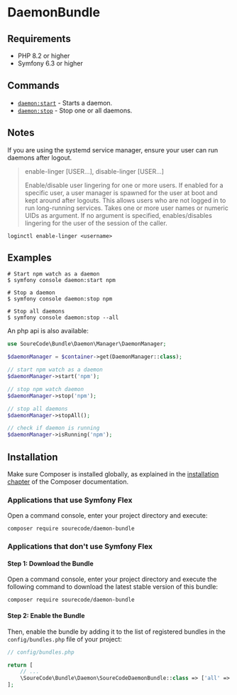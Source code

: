 
# DaemonBundle

## Requirements

- PHP 8.2 or higher
- Symfony 6.3 or higher

## Commands

- [`daemon:start`](./daemon-start.md) - Starts a daemon.
- [`daemon:stop`](./daemon-stop.md) - Stop one or all daemons.

## Notes

If you are using the systemd service manager, ensure your user can run daemons after logout.

> enable-linger [USER…], disable-linger [USER…]
> 
> Enable/disable user lingering for one or more users. If enabled for a specific user, a user manager is spawned for the user at boot and kept around after logouts. This allows users who are not logged in to run long-running services. Takes one or more user names or numeric UIDs as argument. If no argument is specified, enables/disables lingering for the user of the session of the caller.

```shell
loginctl enable-linger <username>
```

## Examples

```shell
# Start npm watch as a daemon
$ symfony console daemon:start npm

# Stop a daemon
$ symfony console daemon:stop npm

# Stop all daemons
$ symfony console daemon:stop --all
```

An php api is also available:

```php
use SoureCode\Bundle\Daemon\Manager\DaemonManager;

$daemonManager = $container->get(DaemonManager::class);

// start npm watch as a daemon
$daemonManager->start('npm');

// stop npm watch daemon
$daemonManager->stop('npm');

// stop all daemons
$daemonManager->stopAll();

// check if daemon is running
$daemonManager->isRunning('npm');
```

## Installation

Make sure Composer is installed globally, as explained in the
[installation chapter](https://getcomposer.org/doc/00-intro.md)
of the Composer documentation.

### Applications that use Symfony Flex

Open a command console, enter your project directory and execute:

```console
composer require sourecode/daemon-bundle
```

### Applications that don't use Symfony Flex

#### Step 1: Download the Bundle

Open a command console, enter your project directory and execute the
following command to download the latest stable version of this bundle:

```console
composer require sourecode/daemon-bundle
```

#### Step 2: Enable the Bundle

Then, enable the bundle by adding it to the list of registered bundles
in the `config/bundles.php` file of your project:

```php
// config/bundles.php

return [
    // ...
    \SoureCode\Bundle\Daemon\SoureCodeDaemonBundle::class => ['all' => true],
];
```